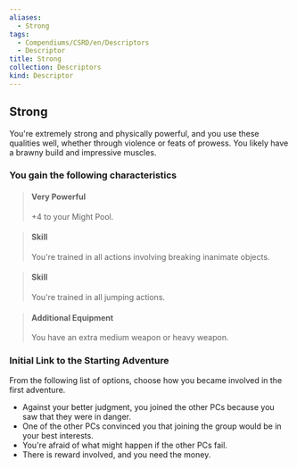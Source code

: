 ```yaml
---
aliases:
  - Strong
tags:
  - Compendiums/CSRD/en/Descriptors
  - Descriptor
title: Strong
collection: Descriptors
kind: Descriptor
---
```

## Strong  
You're extremely strong and physically powerful, and you use these qualities well, whether through violence or feats of prowess. You likely have a brawny build and impressive muscles.
### You gain the following characteristics  
> #### Very Powerful
> +4 to your Might Pool.  

> #### Skill
> You're trained in all actions involving breaking inanimate objects.  

> #### Skill
> You're trained in all jumping actions.  

> #### Additional Equipment
> You have an extra medium weapon or heavy weapon.  

### Initial Link to the Starting Adventure  
From the following list of options, choose how you became involved in the first adventure.  
- Against your better judgment, you joined the other PCs because you saw that they were in danger.  
- One of the other PCs convinced you that joining the group would be in your best interests.  
- You're afraid of what might happen if the other PCs fail.  
- There is reward involved, and you need the money.  